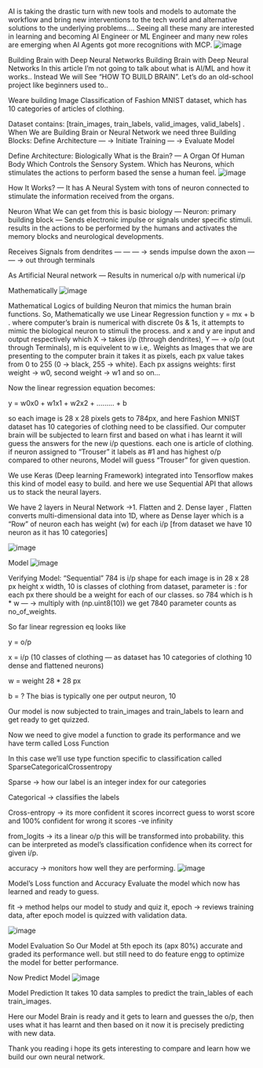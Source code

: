 AI is taking the drastic turn with new tools and models to automate the workflow and bring new interventions to the tech world and alternative solutions to the underlying problems…. Seeing all these many are interested in learning and becoming AI Engineer or ML Engineer and many new roles are emerging when AI Agents got more recognitions with MCP.
![image](https://github.com/user-attachments/assets/1b16ec26-a07c-439b-abf6-a83a9022bd0e)

Building Brain with Deep Neural Networks
Building Brain with Deep Neural Networks
In this article I’m not going to talk about what is AI/ML and how it works.. Instead We will See “HOW TO BUILD BRAIN”.
Let’s do an old-school project like beginners used to..

Weare building Image Classification of Fashion MNIST dataset, which has 10 categories of articles of clothing.

Dataset contains: [train_images, train_labels, valid_images, valid_labels] .
When We are Building Brain or Neural Network we need three Building Blocks: Define Architecture — → Initiate Training — -> Evaluate Model

Define Architecture:
Biologically
What is the Brain? — A Organ Of Human Body Which Controls the Sensory System. Which has Neurons, which stimulates the actions to perform based the sense a human feel.
![image](https://github.com/user-attachments/assets/e5a4cfdf-99fb-43c3-a124-877af261aa75)

How It Works? — It has A Neural System with tons of neuron connected to stimulate the information received from the organs.


Neuron
What We can get from this is basic biology — Neuron: primary building block — Sends electronic impulse or signals under specific stimuli. results in the actions to be performed by the humans and activates the memory blocks and neurological developments.

Receives Signals from dendrites — — — → sends impulse down the axon — — → out through terminals

As Artificial Neural network — Results in numerical o/p with numerical i/p

Mathematically
![image](https://github.com/user-attachments/assets/668c7b40-9176-4b27-9323-f1290a76673d)

Mathematical Logics of building Neuron that mimics the human brain functions.
So, Mathematically we use Linear Regression function y = mx + b . where computer’s brain is numerical with discrete 0s & 1s, it attempts to mimic the biological neuron to stimuli the process. and x and y are input and output respectively which X → takes i/p (through dendrites), Y — -> o/p (out through Terminals), m is equivelent to w i.e,. Weights as Images that we are presenting to the computer brain it takes it as pixels, each px value takes from 0 to 255 (0 → black, 255 → white). Each px assigns weights: first weight → w0, second weight → w1 and so on…

Now the linear regression equation becomes:

y = w0x0 + w1x1 + w2x2 + ……… + b

so each image is 28 x 28 pixels gets to 784px, and here Fashion MNIST dataset has 10 categories of clothing need to be classified. Our computer brain will be subjected to learn first and based on what i has learnt it will guess the answers for the new i/p questions. each one is article of clothing. if neuron assigned to “Trouser” it labels as #1 and has highest o/p compared to other neurons, Model will guess “Trouser” for given question.

We use Keras (Deep learning Framework) integrated into Tensorflow makes this kind of model easy to build. and here we use Sequential API that allows us to stack the neural layers.

We have 2 layers in Neural Network →1. Flatten and 2. Dense layer , Flatten converts multi-dimensional data into 1D, where as Dense layer which is a “Row” of neuron each has weight (w) for each i/p [from dataset we have 10 neuron as it has 10 categories]

![image](https://github.com/user-attachments/assets/c79359fd-9689-4f21-a152-bf07e2ab1056)

Model
![image](https://github.com/user-attachments/assets/4047409d-7332-48dd-a424-a7a9f772924d)

Verifying Model: “Sequential”
784 is i/p shape for each image is in 28 x 28 px height x width, 10 is classes of clothing from dataset, parameter is : for each px there should be a weight for each of our classes. so 784 which is h * w — -> multiply with (np.uint8(10)) we get 7840 parameter counts as no_of_weights.

So far linear regression eq looks like

y = o/p

x = i/p (10 classes of clothing — as dataset has 10 categories of clothing 10 dense and flattened neurons)

w = weight 28 * 28 px

b = ? The bias is typically one per output neuron, 10

Our model is now subjected to train_images and train_labels to learn and get ready to get quizzed.

Now we need to give model a function to grade its performance and we have term called Loss Function

In this case we’ll use type function specific to classification called SparseCategoricalCrossentropy

Sparse → how our label is an integer index for our categories

Categorical → classifies the labels

Cross-entropy → its more confident it scores incorrect guess to worst score and 100% confident for wrong it scores -ve infinity

from_logits → its a linear o/p this will be transformed into probability. this can be interpreted as model’s classification confidence when its correct for given i/p.

accuracy → monitors how well they are performing.
![image](https://github.com/user-attachments/assets/82b39323-0f24-4b14-8249-40eca2c1d1e1)


Model’s Loss function and Accuracy
Evaluate the model which now has learned and ready to guess.

fit → method helps our model to study and quiz it, epoch → reviews training data, after epoch model is quizzed with validation data.

![image](https://github.com/user-attachments/assets/c613f1ab-4ddc-4372-bfed-8044e24701e4)

Model Evaluation
So Our Model at 5th epoch its (apx 80%) accurate and graded its performance well. but still need to do feature engg to optimize the model for better performance.

Now Predict Model
![image](https://github.com/user-attachments/assets/03f39517-6dd8-4410-b69c-7579a26f7272)


Model Prediction
It takes 10 data samples to predict the train_lables of each train_images.

Here our Model Brain is ready and it gets to learn and guesses the o/p, then uses what it has learnt and then based on it now it is precisely predicting with new data.

Thank you reading i hope its gets interesting to compare and learn how we build our own neural network.
